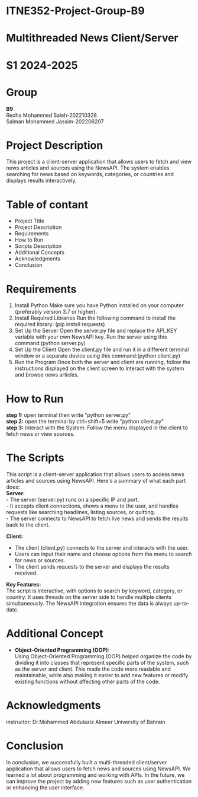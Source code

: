 # ITNE352-Project-Group-B9
<h1>Multithreaded News Client/Server</h1>
<h1>S1 2024-2025</h1>
<h1>Group</h1>
<p><strong>B9</strong></br>
Redha Mohammed Saleh-202210328 </br>
Salman Mohammed Jassim-202206207
</p>
<h1>Project Description</h1>
<p>This project is a client-server application that allows users to fetch and view news articles and sources using the NewsAPI. The system enables searching for news based on keywords, categories, or countries and displays results interactively.
</p>

<h1>Table of contant</h1>
<ul>
  <li>Project Title</li>
  <li>Project Description</li>
  <li>Requirements</li>
  <li>How to Run</li>
  <li>Scripts Description</li>
  <li>Additional Concepts</li>
  <li>Acknowledgments</li>
  <li>Conclusion</li>
</ul>

<h1>Requirements</h1>
<ol>
  <li>Install Python
Make sure you have Python installed on your computer (preferably version 3.7 or higher).</li>
  
  <li>Install Required Libraries
Run the following command to install the required library:
    (pip install requests)</li>

  <li>Set Up the Server
    Open the server.py file and replace the API_KEY variable with your own NewsAPI key.
Run the server using this command:(python server.py)</li>

<li>Set Up the Client
Open the client.py file and run it in a different terminal window or a separate device using this command:(python client.py)</li>

<li> Run the Program
Once both the server and client are running, follow the instructions displayed on the client screen to interact with the system and browse news articles.</li>
</ol>

<h1>How to Run</h1>
<P><strong>step 1:</strong> open terminal then write "python server.py"</br>
<strong>step 2:</strong> open the terminal by ctrl+shift+5 write "python client.py"</br><strong>step 3:</strong> Interact with the System: Follow the menu displayed in the client to fetch news or view sources.</P>

<h1>The Scripts</h1>
<P>
This script is a client-server application that allows users to access news articles and sources using NewsAPI. Here's a summary of what each part does:
</br>
<strong>Server:</strong></br>
- The server (server.py) runs on a specific IP and port.</br>
- It accepts client connections, shows a menu to the user, and handles requests like searching headlines, listing sources, or quitting.</br>
- The server connects to NewsAPI to fetch live news and sends the results back to the client.</br>

<strong>Client:</strong></br>
- The client (client.py) connects to the server and interacts with the user.</br>
- Users can input their name and choose options from the menu to search for news or sources.</br>
- The client sends requests to the server and displays the results received.</br>

<strong>Key Features:</strong></br>
The script is interactive, with options to search by keyword, category, or country. It uses threads on the server side to handle multiple clients simultaneously. The NewsAPI integration ensures the data is always up-to-date.
  
</P>
<h1>Additional Concept</h1>
<ul><li><strong>Object-Oriented Programming (OOP):</strong></br>
Using Object-Oriented Programming (OOP) helped organize the code by dividing it into classes that represent specific parts of the system, such as the server and client. This made the code more readable and maintainable, while also making it easier to add new features or modify existing functions without affecting other parts of the code.</li></ul>

<h1>Acknowledgments</h1>
<P>instructor:
Dr.Mohammed Abdulaziz Almeer
University of Bahrain</br> 
</P>

<h1>Conclusion</h1>
<p>In conclusion, we successfully built a multi-threaded client/server application that allows users to fetch news and sources using NewsAPI. We learned a lot about programming and working with APIs. In the future, we can improve the project by adding new features such as user authentication or enhancing the user interface.
</p>




